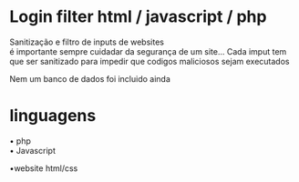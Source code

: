 # Login filter html / javascript / php

Sanitização e filtro de inputs de websites<br>
é importante sempre cuidadar da segurança de um site...
Cada imput tem que ser sanitizado para impedir que codigos maliciosos sejam executados<br>

Nem um banco de dados foi incluido ainda 
 
# linguagens
• php<br>
• Javascript

•website html/css
